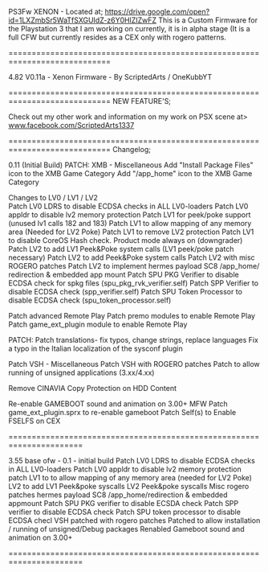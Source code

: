 PS3Fw XENON - Located at; https://drive.google.com/open?id=1LXZmbSr5WaTfSXGUIdZ-z6Y0HlZIZwFZ
This is a Custom Firmware for the Playstation 3 that I am working on currently, it is in alpha stage (It is a full CFW but currently 
resides as a CEX only with rogero patterns. 

============================================================================

4.82 V0.11a - Xenon Firmware - By ScriptedArts / OneKubbYT

============================================================================
NEW FEATURE'S; 

Check out my other work and information
on my work on PSX scene at> www.facebook.com/ScriptedArts1337

============================================================================
Changelog; 

0.11 (Initial Build)
PATCH: XMB - Miscellaneous
Add "Install Package Files" icon to the XMB Game Category
Add "/app_home" icon to the XMB Game Category

Changes to LV0 / LV1 / LV2	
Patch LV0 LDRS to disable ECDSA checks in ALL LV0-loaders
Patch LV0 appldr to disable lv2 memory protection
Patch LV1 for peek/poke support (unused lv1 calls 182 and 183)
Patch LV1 to allow mapping of any memory area (Needed for LV2 Poke)
Patch LV1 to remove LV2 protection
Patch LV1 to disable CoreOS Hash check. Product mode always on (downgrader)
Patch LV2 to add LV1 Peek&Poke system calls (LV1 peek/poke patch necessary)
Patch LV2 to add Peek&Poke system calls
Patch LV2 with misc ROGERO patches
Patch LV2 to implement hermes payload SC8 /app_home/ redirection & embedded app mount
Patch SPU PKG Verifier to disable ECDSA check for spkg files (spu_pkg_rvk_verifier.self)
Patch SPP Verifier to disable ECDSA check (spp_verifier.self)
Patch SPU Token Processor to disable ECDSA check (spu_token_processor.self)

Patch advanced Remote Play
  Patch premo modules to enable Remote Play
  Patch game_ext_plugin module to enable Remote Play

PATCH: Patch translations- fix typos, change strings, replace languages
  Fix a typo in the Italian localization of the sysconf plugin

Patch VSH - Miscellaneous
Patch VSH with ROGERO patches
Patch to allow running of unsigned applications (3.xx/4.xx)

Remove CINAVIA Copy Protection on HDD Content

Re-enable GAMEBOOT sound and animation on 3.00+ MFW
  Patch game_ext_plugin.sprx to re-enable gameboot
Patch Self(s) to Enable FSELFS on CEX

======================================================================

3.55 base ofw - 0.1 - initial build
Patch LV0 LDRS to disable ECDSA checks in ALL LV0-loaders
Patch LV0 appldr to disable lv2 memory protection
patch LV1 to to allow mapping of any memory area (needed for LV2 Poke)
         LV2 to add LV1 Peek&poke syscalls
         LV2 Peek&poke syscalls
         Misc rogero patches
         hermes payload SC8 /app_home/redirection & embedded appmount
         Patch SPU PKG verifier to disable ECSDA check
         Patch SPP verifier to disable ECDSA check
         Patch SPU token processor to disable ECDSA checl
VSH patched with rogero patches
Patched to allow installation / running of unsigned/Debug packages 
Renabled Gameboot sound and animation on 3.00+

======================================================================
